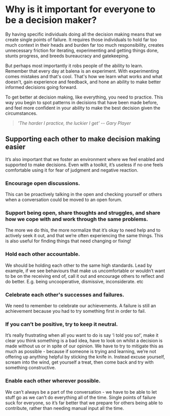 # Why is it important for everyone to be a decision maker?

By having specific individuals doing all the decision making means that we create single points of failure. It requires those individuals to hold far too much context in their heads and burden far too much responsibility, creates unnecessary friction for iterating, experimenting and getting things done, stunts progress, and breeds bureaucracy and gatekeeping. 

But perhaps most importantly it robs people of the ability to learn. Remember that every day at balena is an experiment. With experimenting comes mistakes and that's cool. That's how we learn what works and what doesn't, gain experience and feedback, and hone an ability to make better informed decisions going forward.

To get better at decision making, like everything, you need to practice. This way you begin to spot patterns in decisions that have been made before, and feel more confident in your ability to make the best decision given the circumstances.

> *'The harder I practice, the luckier I get' 
> -- Gary Player*

## Supporting each other to make decision making easier

It’s also important that we foster an environment where we feel enabled and supported to make decisions. Even with a toolkit, it’s useless if no one feels comfortable using it for fear of judgment and negative reaction.

### Encourage open discussions. 
This can be proactively talking in the open and checking yourself or others when a conversation could be moved to an open forum. 

### Support being open, share thoughts and struggles, and share how we cope with and work through the same problems. 
The more we do this, the more normalize that it’s okay to need help and to actively seek it out, and that we’re often experiencing the same things. This is also useful for finding things that need changing or fixing! 

### Hold each other accountable. 
We should be holding each other to the same high standards. Lead by example, if we see behaviours that make us uncomfortable or wouldn’t want to be on the receiving end of, call it out and encourage others to reflect and do better. E.g. being uncooperative, dismissive, inconsiderate. etc

### Celebrate each other's successes and failures. 
We need to remember to celebrate our achievements. A failure is still an achievement because you had to try something first in order to fail.

### If you can’t be positive, try to keep it neutral.
It’s really frustrating when all you want to do is say ‘i told you so!’, make it clear you think something is a bad idea, have to look on whilst a decision is made without us or in spite of our opinion. We have to try to mitigate this as much as possible - because if someone is trying and learning, we’re not offering up anything helpful by sticking the knife in. Instead excuse yourself, scream into the wind, get yourself a treat, then come back and try with something constructive. 

### Enable each other wherever possible. 
We can’t always be a part of the conversation - we have to be able to let stuff go as we can’t do everything all of the time. Single points of failure suck for everyone, so it’s far better that we prepare for others being able to contribute, rather than needing manual input all the time. 
